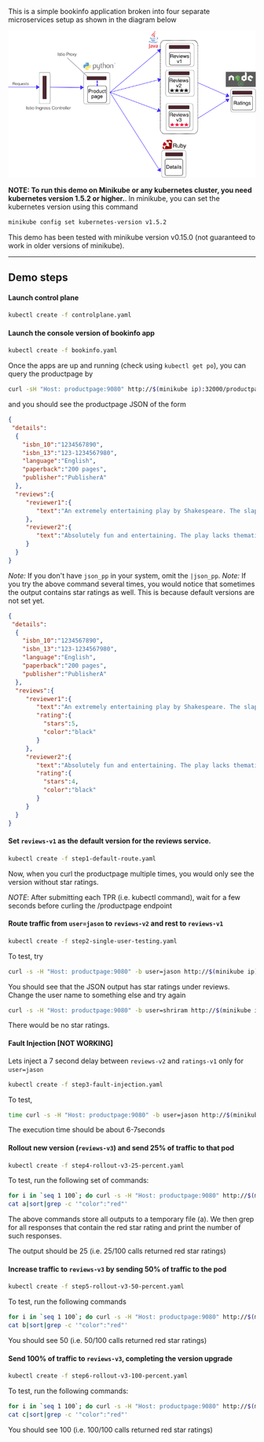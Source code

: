 This is a simple bookinfo application broken into four separate microservices setup as shown in the diagram below

![Bookinfo app](demos/example-app-bookinfo.png)

**NOTE: To run this demo on Minikube or any kubernetes cluster, you need kubernetes version 1.5.2 or higher.**. In minikube, you can set the kubernetes version using this command

```bash
minikube config set kubernetes-version v1.5.2
```

This demo has been tested with minikube version v0.15.0 (not guaranteed to work in older versions of minikube).

---

## Demo steps

#### Launch control plane

```bash
kubectl create -f controlplane.yaml
```

#### Launch the console version of bookinfo app

```bash
kubectl create -f bookinfo.yaml
```

Once the apps are up and running (check using `kubectl get po`), you can query the productpage by 

```bash
curl -sH "Host: productpage:9080" http://$(minikube ip):32000/productpage |json_pp
````

and you should see the productpage JSON of the form

```json
{
 "details":
  { 
    "isbn_10":"1234567890",
    "isbn_13":"123-1234567980",
    "language":"English",
    "paperback":"200 pages",
    "publisher":"PublisherA"
  },
  "reviews":{
     "reviewer1":{
        "text":"An extremely entertaining play by Shakespeare. The slapstick humour is refreshing!"
     },
     "reviewer2":{
        "text":"Absolutely fun and entertaining. The play lacks thematic depth when compared to other plays by Shakespeare."
     }
  }
}
```

_Note:_ If you don't have `json_pp` in your system, omit the `|json_pp`.
_Note:_ If you try the above command several times, you would notice that sometimes the output contains star ratings as well. This is because default versions are not set yet.

```json
{
 "details":
  { 
    "isbn_10":"1234567890",
    "isbn_13":"123-1234567980",
    "language":"English",
    "paperback":"200 pages",
    "publisher":"PublisherA"
  },
  "reviews":{
     "reviewer1":{
        "text":"An extremely entertaining play by Shakespeare. The slapstick humour is refreshing!",
        "rating":{
          "stars":5,
          "color":"black"
        }
     },
     "reviewer2":{
        "text":"Absolutely fun and entertaining. The play lacks thematic depth when compared to other plays by Shakespeare.",
        "rating":{
          "stars":4,
          "color":"black"
        }
     }
  }
}
```


#### Set `reviews-v1` as the default version for the reviews service.

```bash
kubectl create -f step1-default-route.yaml
```

Now, when you curl the productpage multiple times, you would only see the version without star ratings.

_NOTE_: After submitting each TPR (i.e. kubectl command), wait for a few seconds before curling the /productpage endpoint

#### Route traffic from `user=jason` to `reviews-v2` and rest to `reviews-v1`

```bash
kubectl create -f step2-single-user-testing.yaml
```

To test, try 

```bash
curl -s -H "Host: productpage:9080" -b user=jason http://$(minikube ip):32000/productpage |json_pp
```

You should see that the JSON output has star ratings under reviews. Change the user name to something else and try again

```bash
curl -s -H "Host: productpage:9080" -b user=shriram http://$(minikube ip):32000/productpage |json_pp
```

There would be no star ratings.

#### Fault Injection [NOT WORKING]

Lets inject a 7 second delay between `reviews-v2` and `ratings-v1` only for `user=jason`

```bash
kubectl create -f step3-fault-injection.yaml
```

To test,

```bash
time curl -s -H "Host: productpage:9080" -b user=jason http://$(minikube ip):32000/productpage
```

The execution time should be about 6-7seconds

<!--- 
kubectl delete -f step3-fault-injection.yaml # Remove delay else you cant proceed to next step

`time curl -s -H "Host: productpage:9080" -b user=jason http://$(minikube ip):32000/productpage` should show <1s execution time
--->


#### Rollout new version (`reviews-v3`) and send 25% of traffic to that pod

```bash
kubectl create -f step4-rollout-v3-25-percent.yaml
```

To test, run the following set of commands:

```bash
for i in `seq 1 100`; do curl -s -H "Host: productpage:9080" http://$(minikube ip):32000/productpage >>a; echo "" >>a; done
cat a|sort|grep -c '"color":"red"'
```

The above commands store all outputs to a temporary file (a). We then grep for all responses that contain the red star rating and print the number of such responses.

The output should be 25 (i.e. 25/100 calls returned red star ratings)

#### Increase traffic to `reviews-v3` by sending 50% of traffic to the pod

```bash
kubectl create -f step5-rollout-v3-50-percent.yaml
```

To test, run the following commands

```bash
for i in `seq 1 100`; do curl -s -H "Host: productpage:9080" http://$(minikube ip):32000/productpage >>b; echo "" >>b; done
cat b|sort|grep -c '"color":"red"'
```

You should see 50 (i.e. 50/100 calls returned red star ratings)

#### Send 100% of traffic to `reviews-v3`, completing the version upgrade

```bash
kubectl create -f step6-rollout-v3-100-percent.yaml
```

To test, run the following commands:

```bash
for i in `seq 1 100`; do curl -s -H "Host: productpage:9080" http://$(minikube ip):32000/productpage >>c; echo "" >>c; done
cat c|sort|grep -c '"color":"red"'
```

You should see 100 (i.e. 100/100 calls returned red star ratings)
